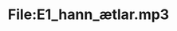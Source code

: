 ---
title: File:E1_hann_ætlar.mp3
recording of: hann ætlar
reading speed: slow
speaker: E
license: CC0
---